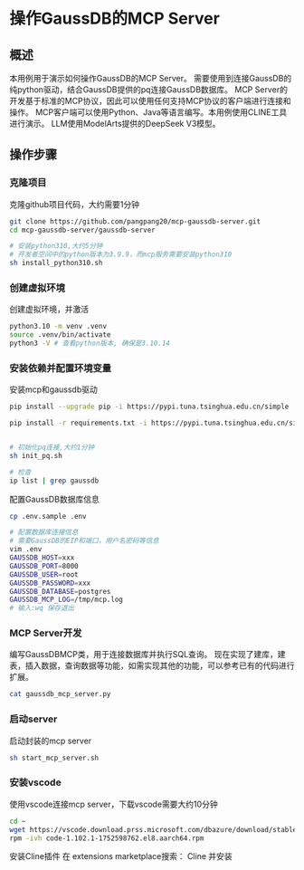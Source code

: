 # 操作GaussDB的MCP Server

## 概述

本用例用于演示如何操作GaussDB的MCP Server。
需要使用到连接GaussDB的纯python驱动，结合GaussDB提供的pq连接GaussDB数据库。
MCP Server的开发基于标准的MCP协议，因此可以使用任何支持MCP协议的客户端进行连接和操作。
MCP客户端可以使用Python、Java等语言编写。本用例使用CLINE工具进行演示。
LLM使用ModelArts提供的DeepSeek V3模型。

## 操作步骤

### 克隆项目

克隆github项目代码，大约需要1分钟

```bash
git clone https://github.com/pangpang20/mcp-gaussdb-server.git
cd mcp-gaussdb-server/gaussdb-server

# 安装python310,大约5分钟
# 开发者空间中的python版本为3.9.9，而mcp服务需要安装python310
sh install_python310.sh 

```

### 创建虚拟环境

创建虚拟环境，并激活

```bash
python3.10 -m venv .venv
source .venv/bin/activate
python3 -V # 查看python版本, 确保是3.10.14
```

### 安装依赖并配置环境变量

安装mcp和gaussdb驱动

```bash
pip install --upgrade pip -i https://pypi.tuna.tsinghua.edu.cn/simple

pip install -r requirements.txt -i https://pypi.tuna.tsinghua.edu.cn/simple


# 初始化pq连接,大约1分钟
sh init_pq.sh

# 检查
ip list | grep gaussdb

```

配置GaussDB数据库信息

```bash
cp .env.sample .env

# 配置数据库连接信息
# 需要GaussDB的EIP和端口，用户名密码等信息
vim .env
GAUSSDB_HOST=xxx
GAUSSDB_PORT=8000
GAUSSDB_USER=root
GAUSSDB_PASSWORD=xxx
GAUSSDB_DATABASE=postgres
GAUSSDB_MCP_LOG=/tmp/mcp.log
# 输入:wq 保存退出

```

### MCP Server开发

编写GaussDBMCP类，用于连接数据库并执行SQL查询。
现在实现了建库，建表，插入数据，查询数据等功能，如需实现其他的功能，可以参考已有的代码进行扩展。

```bash
cat gaussdb_mcp_server.py

```

### 启动server

启动封装的mcp server

```bash
sh start_mcp_server.sh
```

### 安装vscode

使用vscode连接mcp server，下载vscode需要大约10分钟

```bash
cd ~
wget https://vscode.download.prss.microsoft.com/dbazure/download/stable/7adae6a56e34cb64d08899664b814cf620465925/code-1.102.1-1752598762.el8.aarch64.rpm
rpm -ivh code-1.102.1-1752598762.el8.aarch64.rpm 

```

安装Cline插件
在 extensions marketplace搜索： Cline 并安装


